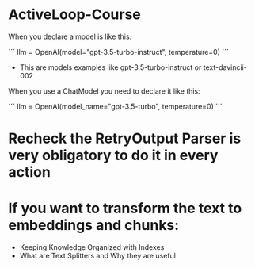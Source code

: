 # ActiveLoop-Course


When you declare a model is like this:

´´´
llm = OpenAI(model="gpt-3.5-turbo-instruct", temperature=0)
´´´

- This are models examples like gpt-3.5-turbo-instruct or text-davincii-002

When you use a ChatModel you need to declare it like this:

´´´
llm = OpenAI(model_name="gpt-3.5-turbo", temperature=0)
´´´


# Recheck the RetryOutput Parser is very obligatory to do it in every action

# If you want to transform the text to embeddings and chunks:
- Keeping Knowledge Organized with Indexes
- What are Text Splitters and Why they are useful
